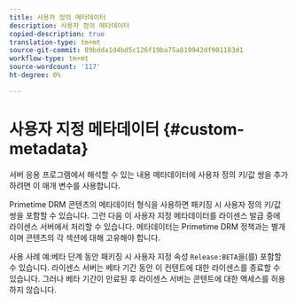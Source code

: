 ```yaml
---
title: 사용자 정의 메타데이터
description: 사용자 정의 메타데이터
copied-description: true
translation-type: tm+mt
source-git-commit: 89bdda1d4bd5c126f19ba75a819942df901183d1
workflow-type: tm+mt
source-wordcount: '117'
ht-degree: 0%

---
```



# 사용자 지정 메타데이터 {#custom-metadata}

서버 응용 프로그램에서 해석할 수 있는 내용 메타데이터에 사용자 정의 키/값 쌍을 추가하려면 이 매개 변수를 사용합니다.

Primetime DRM 콘텐츠의 메타데이터 형식을 사용하면 패키징 시 사용자 정의 키/값 쌍을 포함할 수 있습니다. 그런 다음 이 사용자 지정 메타데이터를 라이센스 발급 중에 라이센스 서버에서 처리할 수 있습니다. 메타데이터는 Primetime DRM 정책과는 별개이며 콘텐츠의 각 섹션에 대해 고유해야 합니다.

사용 사례 예:베타 단계 동안 패키징 시 사용자 지정 속성 `Release:BETA`을(를) 포함할 수 있습니다. 라이센스 서버는 베타 기간 동안 이 컨텐트에 대한 라이센스를 종료할 수 있습니다. 그러나 베타 기간이 만료된 후 라이센스 서버는 콘텐트에 대한 액세스를 허용하지 않습니다.
